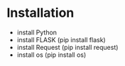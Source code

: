 
# Installation
  * install Python
  * install FLASK (pip install flask)
  * install Request (pip install request)
  * install os (pip install os)

  
  
